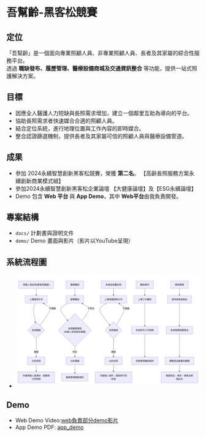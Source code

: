 # 吾幫齡-黑客松競賽

## 定位
「吾幫齡」是一個面向專業照顧人員、非專業照顧人員、長者及其家屬的綜合性服務平台。  
透過 **職缺發布、履歷管理、醫療設備商城及交通資訊整合** 等功能，提供一站式照護解決方案。

## 目標
- 因應全人醫護人力短缺與長照需求增加，建立一個鄰里互助為導向的平台。
- 協助長照需求者快速媒合合適的照顧人員。
- 結合定位系統，進行地理位置與工作內容的即時媒合。
- 整合認證篩選機制，提供長者及其家屬可信的照顧人員與醫療設備管道。

## 成果
- 參加 2024永續智慧創新黑客松競賽，榮獲 **第二名**。
  【高齡長照服務方案永續創新商業模式組】
- 參加2024永續智慧創新黑客松企業論壇
  【大健康論壇】及【ESG永續論壇】
- Demo 包含 **Web 平台** 與 **App Demo**，其中 **Web平台**由我負責開發。

## 專案結構
- `docs/` 計劃書與證明文件
- `demo/` Demo 畫面與影片（影片以YouTube呈現）

## 系統流程圖
- ![](docs/flowchart.png)


## Demo
- Web Demo Video:[web負責部分demo影片](https://youtu.be/-nXgV6SqM9Q)
- App Demo PDF: [app_demo](docs/app_demo.pdf)


